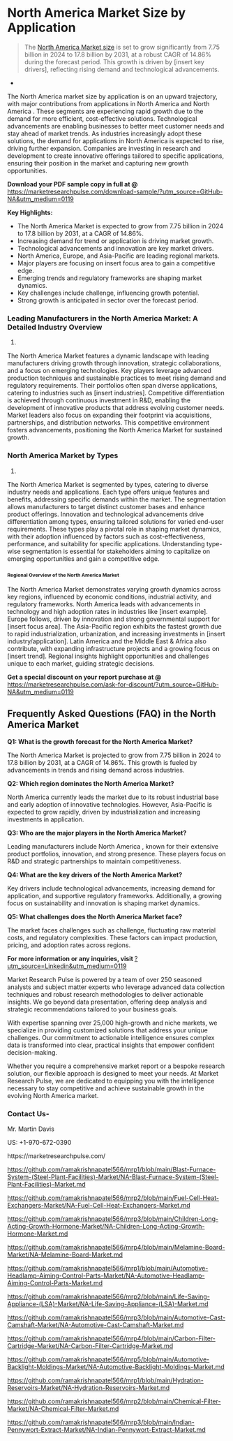 <h1>North America  Market&nbsp;Size by Application</h1><blockquote><p>The <a href="https://marketresearchpulse.com/download-sample/?utm_source=GitHub-NA&amp;utm_medium=0119">North America  Market size</a> is set to grow significantly from 7.75 billion in 2024 to 17.8 billion by 2031, at a robust CAGR of 14.86% during the forecast period. This growth is driven by [insert key drivers], reflecting rising demand and technological advancements.</p></blockquote><ul><li></li></ul><p>The North America  market size by application is on an upward trajectory, with major contributions from applications in North America  and North America . These segments are experiencing rapid growth due to the demand for more efficient, cost-effective solutions. Technological advancements are enabling businesses to better meet customer needs and stay ahead of market trends. As industries increasingly adopt these solutions, the demand for applications in North America  is expected to rise, driving further expansion. Companies are investing in research and development to create innovative offerings tailored to specific applications, ensuring their position in the market and capturing new growth opportunities.</p><p><strong>Download your PDF sample copy in full at @ </strong><a href="https://marketresearchpulse.com/download-sample/?utm_source=GitHub-NA&amp;utm_medium=0119">https://marketresearchpulse.com/download-sample/?utm_source=GitHub-NA&amp;utm_medium=0119</a></p><p><strong>Key Highlights: </strong></p><ul><li>The North America  Market is expected to grow from 7.75 billion in 2024 to 17.8 billion by 2031, at a CAGR of 14.86%.</li><li>Increasing demand for trend or application is driving market growth.</li><li>Technological advancements and innovation are key market drivers.</li><li>North America, Europe, and Asia-Pacific are leading regional markets.</li><li>Major players are focusing on insert focus area to gain a competitive edge.</li><li>Emerging trends and regulatory frameworks are shaping market dynamics.</li><li>Key challenges include challenge, influencing growth potential.</li><li>Strong growth is anticipated in sector over the forecast period.</li></ul><h3>Leading Manufacturers in the North America  Market: A Detailed Industry Overview</h3><ol><li></li></ol><div class="flex max-w-full flex-col flex-grow"><div class="min-h-8 text-message flex w-full flex-col items-end gap-2 whitespace-normal break-words [.text-message+&amp;]:mt-5" dir="auto" data-message-author-role="assistant" data-message-id="fd8432e4-4910-450d-b182-61b7bfb0a01f" data-message-model-slug="gpt-4o"><div class="flex w-full flex-col gap-1 empty:hidden first:pt-[3px]"><div class="markdown prose w-full break-words dark:prose-invert light"><p>The North America  Market features a dynamic landscape with leading manufacturers driving growth through innovation, strategic collaborations, and a focus on emerging technologies. Key players leverage advanced production techniques and sustainable practices to meet rising demand and regulatory requirements. Their portfolios often span diverse applications, catering to industries such as [insert industries]. Competitive differentiation is achieved through continuous investment in R&amp;D, enabling the development of innovative products that address evolving customer needs. Market leaders also focus on expanding their footprint via acquisitions, partnerships, and distribution networks. This competitive environment fosters advancements, positioning the North America  Market for sustained growth.</p></div></div></div></div><h3>North America  Market by Types</h3><ol><li></li></ol><div class="flex max-w-full flex-col flex-grow"><div class="min-h-8 text-message flex w-full flex-col items-end gap-2 whitespace-normal break-words [.text-message+&amp;]:mt-5" dir="auto" data-message-author-role="assistant" data-message-id="084470be-0bb7-4664-bddf-5156b4f41249" data-message-model-slug="gpt-4o-mini"><div class="flex w-full flex-col gap-1 empty:hidden first:pt-[3px]"><div class="markdown prose w-full break-words dark:prose-invert light"><p>The North America  Market is segmented by types, catering to diverse industry needs and applications. Each type offers unique features and benefits, addressing specific demands within the market. The segmentation allows manufacturers to target distinct customer bases and enhance product offerings. Innovation and technological advancements drive differentiation among types, ensuring tailored solutions for varied end-user requirements. These types play a pivotal role in shaping market dynamics, with their adoption influenced by factors such as cost-effectiveness, performance, and suitability for specific applications. Understanding type-wise segmentation is essential for stakeholders aiming to capitalize on emerging opportunities and gain a competitive edge.</p></div></div></div></div><h3><span style="font-size: 11px;">Regional Overview of the North America  Market</span></h3><div class="flex max-w-full flex-col flex-grow"><div class="min-h-8 text-message flex w-full flex-col items-end gap-2 whitespace-normal break-words [.text-message+&amp;]:mt-5" dir="auto" data-message-author-role="assistant" data-message-id="e9038762-ce64-4e30-91c9-9bd413514231" data-message-model-slug="gpt-4o-mini"><div class="flex w-full flex-col gap-1 empty:hidden first:pt-[3px]"><div class="markdown prose w-full break-words dark:prose-invert light"><p>The North America  Market demonstrates varying growth dynamics across key regions, influenced by economic conditions, industrial activity, and regulatory frameworks. North America leads with advancements in technology and high adoption rates in industries like [insert example]. Europe follows, driven by innovation and strong governmental support for [insert focus area]. The Asia-Pacific region exhibits the fastest growth due to rapid industrialization, urbanization, and increasing investments in [insert industry/application]. Latin America and the Middle East &amp; Africa also contribute, with expanding infrastructure projects and a growing focus on [insert trend]. Regional insights highlight opportunities and challenges unique to each market, guiding strategic decisions.</p></div></div></div></div><p><strong>Get a special discount on your report purchase at @ </strong><a href="https://marketresearchpulse.com/ask-for-discount/?utm_source=GitHub-NA&amp;utm_medium=0119">https://marketresearchpulse.com/ask-for-discount/?utm_source=GitHub-NA&amp;utm_medium=0119</a></p><h2>Frequently Asked Questions (FAQ) in the North America  Market</h2><p><strong>Q1: What is the growth forecast for the North America  Market?</strong></p><p>The North America  Market is projected to grow from 7.75 billion in 2024 to 17.8 billion by 2031, at a CAGR of 14.86%. This growth is fueled by advancements in trends and rising demand across industries.</p><p><strong>Q2: Which region dominates the North America  Market?</strong></p><p>North America currently leads the market due to its robust industrial base and early adoption of innovative technologies. However, Asia-Pacific is expected to grow rapidly, driven by industrialization and increasing investments in application.</p><p><strong>Q3: Who are the major players in the North America  Market?</strong></p><p>Leading manufacturers include North America , known for their extensive product portfolios, innovation, and strong presence. These players focus on R&amp;D and strategic partnerships to maintain competitiveness.</p><p><strong>Q4: What are the key drivers of the North America  Market?</strong></p><p>Key drivers include technological advancements, increasing demand for application, and supportive regulatory frameworks. Additionally, a growing focus on sustainability and innovation is shaping market dynamics.</p><p><strong>Q5: What challenges does the North America  Market face?</strong></p><p>The market faces challenges such as challenge, fluctuating raw material costs, and regulatory complexities. These factors can impact production, pricing, and adoption rates across regions.</p><p><strong>For more information or any inquiries, visit&nbsp;</strong><a href="?utm_source=Linkedin&utm_medium=0119">?utm_source=Linkedin&utm_medium=0119</a></p><p>Market Research Pulse is powered by a team of over 250 seasoned analysts and subject matter experts who leverage advanced data collection techniques and robust research methodologies to deliver actionable insights. We go beyond data presentation, offering deep analysis and strategic recommendations tailored to your business goals.</p><p>With expertise spanning over 25,000 high-growth and niche markets, we specialize in providing customized solutions that address your unique challenges. Our commitment to actionable intelligence ensures complex data is transformed into clear, practical insights that empower confident decision-making.</p><p>Whether you require a comprehensive market report or a bespoke research solution, our flexible approach is designed to meet your needs. At Market Research Pulse, we are dedicated to equipping you with the intelligence necessary to stay competitive and achieve sustainable growth in the evolving North America  market.</p><h3><strong>Contact Us-</strong></h3><p>Mr. Martin Davis</p><p>US: +1-970-672-0390</p><p>https://marketresearchpulse.com/</p><p><a href="https://github.com/ramakrishnapatel566/mrp1/blob/main/Blast-Furnace-System-(Steel-Plant-Facilities)-Market/NA-Blast-Furnace-System-(Steel-Plant-Facilities)-Market.md">https://github.com/ramakrishnapatel566/mrp1/blob/main/Blast-Furnace-System-(Steel-Plant-Facilities)-Market/NA-Blast-Furnace-System-(Steel-Plant-Facilities)-Market.md</a></p><p><a href="https://github.com/ramakrishnapatel566/mrp2/blob/main/Fuel-Cell-Heat-Exchangers-Market/NA-Fuel-Cell-Heat-Exchangers-Market.md">https://github.com/ramakrishnapatel566/mrp2/blob/main/Fuel-Cell-Heat-Exchangers-Market/NA-Fuel-Cell-Heat-Exchangers-Market.md</a></p><p><a href="https://github.com/ramakrishnapatel566/mrp3/blob/main/Children-Long-Acting-Growth-Hormone-Market/NA-Children-Long-Acting-Growth-Hormone-Market.md">https://github.com/ramakrishnapatel566/mrp3/blob/main/Children-Long-Acting-Growth-Hormone-Market/NA-Children-Long-Acting-Growth-Hormone-Market.md</a></p><p><a href="https://github.com/ramakrishnapatel566/mrp4/blob/main/Melamine-Board-Market/NA-Melamine-Board-Market.md">https://github.com/ramakrishnapatel566/mrp4/blob/main/Melamine-Board-Market/NA-Melamine-Board-Market.md</a></p><p><a href="https://github.com/ramakrishnapatel566/mrp1/blob/main/Automotive-Headlamp-Aiming-Control-Parts-Market/NA-Automotive-Headlamp-Aiming-Control-Parts-Market.md">https://github.com/ramakrishnapatel566/mrp1/blob/main/Automotive-Headlamp-Aiming-Control-Parts-Market/NA-Automotive-Headlamp-Aiming-Control-Parts-Market.md</a></p><p><a href="https://github.com/ramakrishnapatel566/mrp2/blob/main/Life-Saving-Appliance-(LSA)-Market/NA-Life-Saving-Appliance-(LSA)-Market.md">https://github.com/ramakrishnapatel566/mrp2/blob/main/Life-Saving-Appliance-(LSA)-Market/NA-Life-Saving-Appliance-(LSA)-Market.md</a></p><p><a href="https://github.com/ramakrishnapatel566/mrp3/blob/main/Automotive-Cast-Camshaft-Market/NA-Automotive-Cast-Camshaft-Market.md">https://github.com/ramakrishnapatel566/mrp3/blob/main/Automotive-Cast-Camshaft-Market/NA-Automotive-Cast-Camshaft-Market.md</a></p><p><a href="https://github.com/ramakrishnapatel566/mrp4/blob/main/Carbon-Filter-Cartridge-Market/NA-Carbon-Filter-Cartridge-Market.md">https://github.com/ramakrishnapatel566/mrp4/blob/main/Carbon-Filter-Cartridge-Market/NA-Carbon-Filter-Cartridge-Market.md</a></p><p><a href="https://github.com/ramakrishnapatel566/mrp5/blob/main/Automotive-Backlight-Moldings-Market/NA-Automotive-Backlight-Moldings-Market.md">https://github.com/ramakrishnapatel566/mrp5/blob/main/Automotive-Backlight-Moldings-Market/NA-Automotive-Backlight-Moldings-Market.md</a></p><p><a href="https://github.com/ramakrishnapatel566/mrp1/blob/main/Hydration-Reservoirs-Market/NA-Hydration-Reservoirs-Market.md">https://github.com/ramakrishnapatel566/mrp1/blob/main/Hydration-Reservoirs-Market/NA-Hydration-Reservoirs-Market.md</a></p><p><a href="https://github.com/ramakrishnapatel566/mrp2/blob/main/Chemical-Filter-Market/NA-Chemical-Filter-Market.md">https://github.com/ramakrishnapatel566/mrp2/blob/main/Chemical-Filter-Market/NA-Chemical-Filter-Market.md</a></p><p><a href="https://github.com/ramakrishnapatel566/mrp3/blob/main/Indian-Pennywort-Extract-Market/NA-Indian-Pennywort-Extract-Market.md">https://github.com/ramakrishnapatel566/mrp3/blob/main/Indian-Pennywort-Extract-Market/NA-Indian-Pennywort-Extract-Market.md</a></p>
